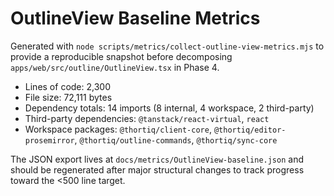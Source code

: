 # OutlineView Baseline Metrics

Generated with `node scripts/metrics/collect-outline-view-metrics.mjs` to provide a reproducible
snapshot before decomposing `apps/web/src/outline/OutlineView.tsx` in Phase 4.

- Lines of code: 2,300
- File size: 72,111 bytes
- Dependency totals: 14 imports (8 internal, 4 workspace, 2 third-party)
- Third-party dependencies: `@tanstack/react-virtual`, `react`
- Workspace packages: `@thortiq/client-core`, `@thortiq/editor-prosemirror`, `@thortiq/outline-commands`, `@thortiq/sync-core`

The JSON export lives at `docs/metrics/OutlineView-baseline.json` and should be regenerated after
major structural changes to track progress toward the <500 line target.
